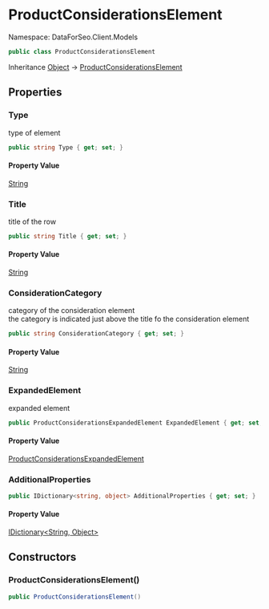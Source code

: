 # ProductConsiderationsElement

Namespace: DataForSeo.Client.Models

```csharp
public class ProductConsiderationsElement
```

Inheritance [Object](https://docs.microsoft.com/en-us/dotnet/api/system.object) → [ProductConsiderationsElement](./dataforseo.client.models.productconsiderationselement.md)

## Properties

### **Type**

type of element

```csharp
public string Type { get; set; }
```

#### Property Value

[String](https://docs.microsoft.com/en-us/dotnet/api/system.string)<br>

### **Title**

title of the row

```csharp
public string Title { get; set; }
```

#### Property Value

[String](https://docs.microsoft.com/en-us/dotnet/api/system.string)<br>

### **ConsiderationCategory**

category of the consideration element
 <br>the category is indicated just above the title fo the consideration element

```csharp
public string ConsiderationCategory { get; set; }
```

#### Property Value

[String](https://docs.microsoft.com/en-us/dotnet/api/system.string)<br>

### **ExpandedElement**

expanded element

```csharp
public ProductConsiderationsExpandedElement ExpandedElement { get; set; }
```

#### Property Value

[ProductConsiderationsExpandedElement](./dataforseo.client.models.productconsiderationsexpandedelement.md)<br>

### **AdditionalProperties**

```csharp
public IDictionary<string, object> AdditionalProperties { get; set; }
```

#### Property Value

[IDictionary&lt;String, Object&gt;](https://docs.microsoft.com/en-us/dotnet/api/system.collections.generic.idictionary-2)<br>

## Constructors

### **ProductConsiderationsElement()**

```csharp
public ProductConsiderationsElement()
```
